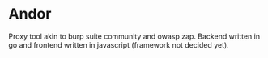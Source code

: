 # Andor
Proxy tool akin to burp suite community and owasp zap.
Backend written in go and frontend written in javascript (framework not decided yet).
